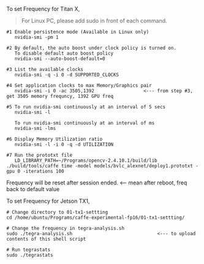 To set Frequency for Titan X,

> For Linux PC, please add sudo in front of each command. 

```
#1 Enable persistence mode (Available in Linux only)
   nvidia-smi -pm 1

#2 By default, the auto boost under clock policy is turned on.
   To disable default auto boost policy
   nvidia-smi --auto-boost-default=0

#3 List the available clocks
   nvidia-smi -q -i 0 -d SUPPORTED_CLOCKS

#4 Set application clocks to max Memory/Graphics pair
   nvidia-smi -i 0 -ac 3505,1392                  <--- from step #3, get 3505 memory frequncy, 1392 GPU freq

#5 To run nvidia-smi continuously at an interval of 5 secs
   nvidia-smi -l 
   
   To run nvidia-smi continuously at an interval of ms
   nvidia-smi -lms
   
#6 Display Memory Utilization ratio
   nvidia-smi -l -i 0 -q -d UTILIZATION

#7 Run the prototxt file
   LD_LIBRARY_PATH=~/Programs/opencv-2.4.10.1/build/lib ./build/tools/caffe time -model models/bvlc_alexnet/deploy1.prototxt -gpu 0 -iterations 100 
```
Frequency will be reset after session ended. <-- mean after reboot, freq back to default value

To set Frequency for Jetson TX1,

```
# Change directory to 01-tx1-settting
cd /home/ubuntu/Programs/caffe-experimental-fp16/01-tx1-settting/

# Change the frequency in tegra-analysis.sh
sudo ./tegra-analysis.sh                               <--- to upload contents of this shell script

# Run tegrastats
sudo ./tegrastats
```
